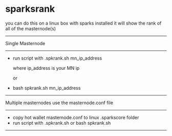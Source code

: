 # sparksrank
  you can do this on a linux box with sparks installed
  it will show the rank of all of the masternode(s)
***
Single Masternode
***
* run script with .spkrank.sh mn_ip_address

  where ip_address is your MN ip
  
  or
  
* bash spkrank.sh mn_ip_address
***
Multiple masternodes use the masternode.conf file
***
* copy hot wallet masternode.conf to linux .sparkscore folder
* run script with .spkrank.sh or bash spkrank.sh

***
